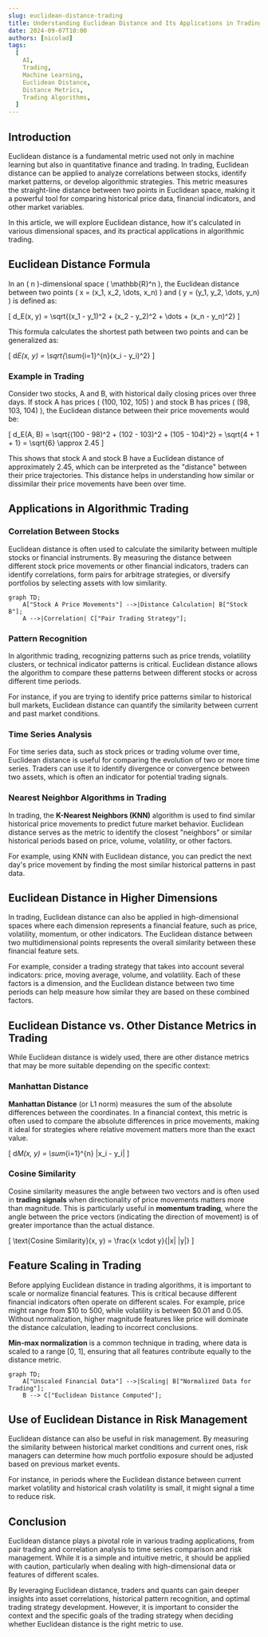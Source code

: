 ```yaml
---
slug: euclidean-distance-trading
title: Understanding Euclidean Distance and Its Applications in Trading Algorithms
date: 2024-09-07T10:00
authors: [nicolad]
tags:
  [
    AI,
    Trading,
    Machine Learning,
    Euclidean Distance,
    Distance Metrics,
    Trading Algorithms,
  ]
---
```


## Introduction

Euclidean distance is a fundamental metric used not only in machine learning but also in quantitative finance and trading. In trading, Euclidean distance can be applied to analyze correlations between stocks, identify market patterns, or develop algorithmic strategies. This metric measures the straight-line distance between two points in Euclidean space, making it a powerful tool for comparing historical price data, financial indicators, and other market variables.

In this article, we will explore Euclidean distance, how it's calculated in various dimensional spaces, and its practical applications in algorithmic trading.

<!-- truncate -->

## Euclidean Distance Formula

In an \( n \)-dimensional space \( \mathbb{R}^n \), the Euclidean distance between two points \( x = (x_1, x_2, \dots, x_n) \) and \( y = (y_1, y_2, \dots, y_n) \) is defined as:

\[
d_E(x, y) = \sqrt{(x_1 - y_1)^2 + (x_2 - y_2)^2 + \dots + (x_n - y_n)^2}
\]

This formula calculates the shortest path between two points and can be generalized as:

\[
d*E(x, y) = \sqrt{\sum*{i=1}^{n}(x_i - y_i)^2}
\]

### Example in Trading

Consider two stocks, A and B, with historical daily closing prices over three days. If stock A has prices \( (100, 102, 105) \) and stock B has prices \( (98, 103, 104) \), the Euclidean distance between their price movements would be:

\[
d_E(A, B) = \sqrt{(100 - 98)^2 + (102 - 103)^2 + (105 - 104)^2} = \sqrt{4 + 1 + 1} = \sqrt{6} \approx 2.45
\]

This shows that stock A and stock B have a Euclidean distance of approximately 2.45, which can be interpreted as the "distance" between their price trajectories. This distance helps in understanding how similar or dissimilar their price movements have been over time.

## Applications in Algorithmic Trading

### Correlation Between Stocks

Euclidean distance is often used to calculate the similarity between multiple stocks or financial instruments. By measuring the distance between different stock price movements or other financial indicators, traders can identify correlations, form pairs for arbitrage strategies, or diversify portfolios by selecting assets with low similarity.

```mermaid
graph TD;
    A["Stock A Price Movements"] -->|Distance Calculation| B["Stock B"];
    A -->|Correlation| C["Pair Trading Strategy"];
```

### Pattern Recognition

In algorithmic trading, recognizing patterns such as price trends, volatility clusters, or technical indicator patterns is critical. Euclidean distance allows the algorithm to compare these patterns between different stocks or across different time periods.

For instance, if you are trying to identify price patterns similar to historical bull markets, Euclidean distance can quantify the similarity between current and past market conditions.

### Time Series Analysis

For time series data, such as stock prices or trading volume over time, Euclidean distance is useful for comparing the evolution of two or more time series. Traders can use it to identify divergence or convergence between two assets, which is often an indicator for potential trading signals.

### Nearest Neighbor Algorithms in Trading

In trading, the **K-Nearest Neighbors (KNN)** algorithm is used to find similar historical price movements to predict future market behavior. Euclidean distance serves as the metric to identify the closest "neighbors" or similar historical periods based on price, volume, volatility, or other factors.

For example, using KNN with Euclidean distance, you can predict the next day's price movement by finding the most similar historical patterns in past data.

## Euclidean Distance in Higher Dimensions

In trading, Euclidean distance can also be applied in high-dimensional spaces where each dimension represents a financial feature, such as price, volatility, momentum, or other indicators. The Euclidean distance between two multidimensional points represents the overall similarity between these financial feature sets.

For example, consider a trading strategy that takes into account several indicators: price, moving average, volume, and volatility. Each of these factors is a dimension, and the Euclidean distance between two time periods can help measure how similar they are based on these combined factors.

## Euclidean Distance vs. Other Distance Metrics in Trading

While Euclidean distance is widely used, there are other distance metrics that may be more suitable depending on the specific context:

### Manhattan Distance

**Manhattan Distance** (or L1 norm) measures the sum of the absolute differences between the coordinates. In a financial context, this metric is often used to compare the absolute differences in price movements, making it ideal for strategies where relative movement matters more than the exact value.

\[
d*M(x, y) = \sum*{i=1}^{n} |x_i - y_i|
\]

### Cosine Similarity

Cosine similarity measures the angle between two vectors and is often used in **trading signals** when directionality of price movements matters more than magnitude. This is particularly useful in **momentum trading**, where the angle between the price vectors (indicating the direction of movement) is of greater importance than the actual distance.

\[
\text{Cosine Similarity}(x, y) = \frac{x \cdot y}{\|x\| \|y\|}
\]

## Feature Scaling in Trading

Before applying Euclidean distance in trading algorithms, it is important to scale or normalize financial features. This is critical because different financial indicators often operate on different scales. For example, price might range from $10 to $500$, while volatility is between $0.01 and $0.05$. Without normalization, higher magnitude features like price will dominate the distance calculation, leading to incorrect conclusions.

**Min-max normalization** is a common technique in trading, where data is scaled to a range [0, 1], ensuring that all features contribute equally to the distance metric.

```mermaid
graph TD;
    A["Unscaled Financial Data"] -->|Scaling| B["Normalized Data for Trading"];
    B --> C["Euclidean Distance Computed"];
```

## Use of Euclidean Distance in Risk Management

Euclidean distance can also be useful in risk management. By measuring the similarity between historical market conditions and current ones, risk managers can determine how much portfolio exposure should be adjusted based on previous market events.

For instance, in periods where the Euclidean distance between current market volatility and historical crash volatility is small, it might signal a time to reduce risk.

## Conclusion

Euclidean distance plays a pivotal role in various trading applications, from pair trading and correlation analysis to time series comparison and risk management. While it is a simple and intuitive metric, it should be applied with caution, particularly when dealing with high-dimensional data or features of different scales.

By leveraging Euclidean distance, traders and quants can gain deeper insights into asset correlations, historical pattern recognition, and optimal trading strategy development. However, it is important to consider the context and the specific goals of the trading strategy when deciding whether Euclidean distance is the right metric to use.
